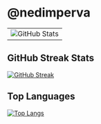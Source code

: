 # @nedimperva

<table>
<tr>
<td valign="top" width="100%">
<img src="https://github-readme-stats.vercel.app/api?username=nedimperva&show_icons=true&theme=radical&count_private=true&include_all_commits=true" alt="GitHub Stats" />
</td>
</tr>
</table>

## GitHub Streak Stats

[![GitHub Streak](https://streak-stats.demolab.com?user=nedimperva&theme=radical&date_format=M%20j%5B%2C%20Y%5D)](https://git.io/streak-stats)

## Top Languages

[![Top Langs](https://github-readme-stats.vercel.app/api/top-langs/?username=nedimperva&layout=compact&theme=radical)](https://github.com/anuraghazra/github-readme-stats)

